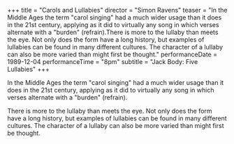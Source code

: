 +++
title = "Carols and Lullabies"
director = "Simon Ravens"
teaser = "In the Middle Ages the term \"carol singing\" had a much wider usage than it does in the 21st century, applying as it did to virtually any song in which verses alternate with a \"burden\" (refrain).There is more to the lullaby than meets the eye. Not only does the form have a long history, but examples of lullabies can be found in many different cultures. The character of a lullaby can also be more varied than might first be thought."
performanceDate = 1989-12-04
performanceTime = "8pm"
subtitle = "Jack Body: Five Lullabies"
+++

In the Middle Ages the term "carol singing" had a much wider usage than it does in the 21st century, applying as it did to virtually any song in which verses alternate with a "burden" (refrain).


There is more to the lullaby than meets the eye. Not only does the form have a long history, but examples of lullabies can be found in many different cultures. The character of a lullaby can also be more varied than might first be thought.
